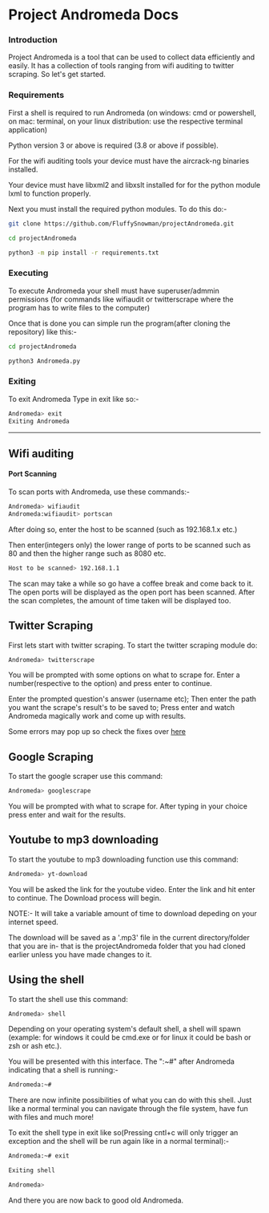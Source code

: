 # Project Andromeda Docs
### Introduction

Project Andromeda is a tool that can be used to collect data efficiently and easily. It has a collection of tools ranging from wifi auditing to twitter scraping. So let's get started.

### Requirements

First a shell is required to run Andromeda (on windows: cmd or powershell, on mac: terminal, on your linux distribution: use the respective terminal application)

Python version 3 or above is required (3.8 or above if possible).

For the wifi auditing tools your device must have the aircrack-ng binaries installed.

Your device must have libxml2 and libxslt installed for for the python module lxml to function properly.

Next you must install the required python modules. To do this do:-

```bash
git clone https://github.com/FluffySnowman/projectAndromeda.git

cd projectAndromeda

python3 -m pip install -r requirements.txt
```

### Executing

To execute Andromeda your shell must have superuser/admmin permissions (for commands like wifiaudit or twitterscrape where the program has to write files to the computer)

Once that is done you can simple run the program(after cloning the repository) like this:-

```bash
cd projectAndromeda

python3 Andromeda.py
```

### Exiting

To exit Andromeda Type in exit like so:-

```bash
Andromeda> exit
Exiting Andromeda
```

<hr>

## Wifi auditing

#### Port Scanning

To scan ports with Andromeda, use these commands:-

```bash
Andromeda> wifiaudit
Andromeda:wifiaudit> portscan
```

After doing so, enter the host to be scanned (such as 192.168.1.x etc.)

Then enter(integers only) the lower range of ports to be scanned such as 80 and then the higher range such as 8080 etc.

```bash
Host to be scanned> 192.168.1.1
```

The scan may take a while so go have a coffee break and come back to it. The open ports will be displayed as the open port has been scanned. After the scan completes, the amount of time taken will be displayed too.

## Twitter Scraping

First lets start with twitter scraping. To start the twitter scraping module do:

```bash
Andromeda> twitterscrape
```

You will be prompted with some options on what to scrape for. Enter a number(respective to the option) and press enter to continue.

Enter the prompted question's answer (username etc);
Then enter the path you want the scrape's result's to be saved to;
Press enter and watch Andromeda magically work and come up with results.

Some errors may pop up so check the fixes over [here](https://github.com/FluffySnowman/projectAndromeda/blob/master/errors.md)

## Google Scraping

To start the google scraper use this command:

```bash
Andromeda> googlescrape
```

You will be prompted with what to scrape for. After typing in your choice press enter and wait for the results.

## Youtube to mp3 downloading

To start the youtube to mp3 downloading function use this command:

```bash
Andromeda> yt-download
```

You will be asked the link for the youtube video. Enter the link and hit enter to continue. The Download process will begin. 

NOTE:- It will take a variable amount of time to download depeding on your internet speed.

The download will be saved as a '.mp3' file in the current directory/folder that you are in- that is the projectAndromeda folder that you had cloned earlier unless you have made changes to it.

## Using the shell

To start the shell use this command:

```bash
Andromeda> shell
```

Depending on your operating system's default shell, a shell will spawn (example: for windows it could be cmd.exe or for linux it could be bash or zsh or ash etc.).

You will be presented with this interface. The ":~#" after Andromeda indicating that a shell is running:-

```bash
Andromeda:~#
```

There are now infinite possibilities of what you can do with this shell. Just like a normal terminal you can navigate through the file system, have fun with files and much more!

To exit the shell type in exit like so(Pressing cntl+c will only trigger an exception and the shell will be run again like in a normal terminal):-

```bash
Andromeda:~# exit

Exiting shell

Andromeda> 
```

And there you are now back to good old Andromeda.
